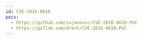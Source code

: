 ```yaml
---
id: CVE-2016-8610
pocs:
  - https://github.com/cujanovic/CVE-2016-8610-PoC
  - https://gitlab.com/drent/CVE-2016-8610-PoC
---
```

